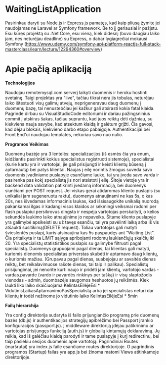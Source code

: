 # WaitingListApplication

Pasirinkau daryti su Node.js ir Express.js pamatęs, kad kaip pliusą žymite jei naudojamas ne Laravel ar Symfony framework. Be to jį geriausiai ir pažįstu. Esu kūręs projektą su .Net Core, esu vieną, kiek didesnį (buvo daugiau laiko jam, nes neturėjau deadline) su Express, o dabar lygiagrečiai mokausi Symfony (https://www.udemy.com/symfony-api-platform-reactjs-full-stack-masterclass/learn/lecture/12294360#overview)

# Apie pačią aplikaciją
**Technologijos**


Naudojau remotemysql.com serverį laikyti duomenis ir heroku hostinti svetainę. Taigi projektas yra "live", tačiau tikrai nėra jis tobulas, neturėjau laiko ištestuoti visų galimų atvejų, neprigeneravau daug duomenų į duomenų bazę, tai nenustebčiau jei kažkur gali atsirasti kokia fatal klaida. Pagrinde dirbau su VisualStudioCode editoriumi ir dariau pažingsninius commit į atskiras šakas, tačiau suprantu, kad juos reiktų dėti dažniau, su kiekviena nauja savybe, kad atsektum klaidą ir galėtum grįžti. Čia gavosi, kad dėjau blokais, kiekvieno darbo etapo pabaigoje. Authentikacijai bei Front End'ui naudojau templates, nekūriau savo nuo nulio.

**Programos Veikimas**


Duomenų bazėje yra 3 lentelės: specializacijos (iš esmės čia yra enum, leidžiantis pasirinkti kokius specialistus registruoti sistemoje), specialistai (kurie kartu yra ir vartotojai, jie gali prisijungti ir keisti klientų būseną į aptarnautą) bei patys klientai.
Naujas į eilę norintis žmogus suveda savo duomenis įvadiniame puslapyje esančiame lauke, tai yra įveda savo varda ir pasirenka pas kokį specialistą jis nori atsistoti į eilę. Šitoje vietoje yra ir backend data validation patikrinti įvedamą informaciją, bei duomenys siunčiami per POST request. Jei viskas gerai atidaromas kliento puslapis (su unikaliai jam sugeneruotu raktu), duomenys atnaujinami ne kas 5s, o kas 20s, nes išvedamas informacinis laukas, kad išsisaugokite unikalią nuorodą pakankamai ilgas ir kadangi visos klaidos ar sėkmingi veiksmai rodomi per flash puslapiui persikrovus dingsta ir nespėja vartotojas perskaityti, o kelios sekundės laukimo laiko atnaujinime jo nepaveiks. Šitame kliento puslapyje yra galimybė apsikeisti su už tavęs esančiu, tai yra pavėlinti laiką arba iš vis atšaukti susitikimą(DELETE request). Toliau vartotojas gali matyti švieslentės puslapį, kuris atsinaujina kas 5s paspaudęs ant "Waiting List". Čia pritaikyta ir ta LIMIT sąlyga apribojanti rodomų laukiančiųjų skaičių iki 20. Yra specialistų statististikos puslapis su galimybe filtruoti pagal specialistą. Duomenys grupuojami pagal dienas, tai klientas gali matyti, kuriomis dienomis specialistas priverstas skubėti ir aptarnavo daug klientų, o kuriomis mažiau. (Grupavau pagal dienas, suabejojau ar savaitės dienas reiktų, bet reikalavimuose rašote dienas, tai taip ir palikau).
Specialistų prisijungimai, jei nenorite kurti naujo ir pridėti jam klientų, vartotojo vardas - vardas.pavarde (vardo ir pavardės rinkinys per tašką) ir visų slaptožodis vienodas - admin, duombazėje saugomos heshuotos jų reikšmės.
Kiek laukti liko laiko skaičiuojama KelintasEilėjeEsi * VidutinisLaikasAptarnavimoPasSpecialistą arba jei specialistas neturi dar klientų ir todėl nežinome jo vidutinio laiko KelintasEilėjeEsi * 5min

**Failų hierarchija**


Yra config direktorija sudaryta iš failo prijungiančio programą prie duomenų bazės (db.js) ir authentikacijos strategijų apibrėžimo bei Passport įrankio konfiguracijos (passport.js). Į middleware direktoriją įdėjau patikrinimo ar vartotojas prisijungęs funkciją (auth.js) ir globalių kintamųjų deklaravimą. Jų reikia, kad iš galėčiau klaidą parodyti ir tame puslapyje į kurį redirectinu, bei taip pasiekiu sesijos duomenis apie vartotoją. Pagrindiniai Routes (maršrutai) yra index.js faile esančiame routes direktorijoje. O pagrindinis programos (Startup) failas yra app.js bei žinoma matomi Views atitinkamoje direktorijoje.
